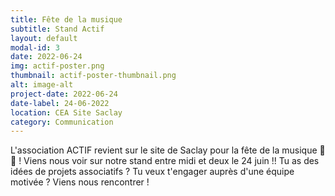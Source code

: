 ```yaml
---
title: Fête de la musique
subtitle: Stand Actif
layout: default
modal-id: 3
date: 2022-06-24
img: actif-poster.png
thumbnail: actif-poster-thumbnail.png
alt: image-alt
project-date: 2022-06-24
date-label: 24-06-2022
location: CEA Site Saclay
category: Communication
---
```

L'association ACTIF revient sur le site de Saclay pour la fête de la musique 🎼 🎷 ! Viens nous voir sur notre stand entre midi et deux le 24 juin !! Tu as des idées de projets associatifs ? Tu veux t'engager auprès d'une équipe motivée ? Viens nous rencontrer !